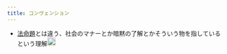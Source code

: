 ```yaml
---
title: コンヴェンション
---
```


* [法命題](%E6%B3%95%E5%91%BD%E9%A1%8C.md)とは違う、社会のマナーとか暗黙の了解とかそういう物を指しているという理解<img src='https://scrapbox.io/api/pages/blu3mo-public/blu3mo/icon' alt='blu3mo.icon' height="19.5"/>
